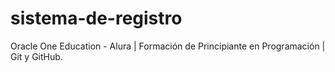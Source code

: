 # sistema-de-registro
Oracle One Education - Alura | Formación de Principiante en Programación | Git y GitHub.
